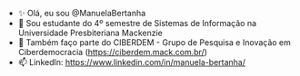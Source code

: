- ✨ Olá, eu sou @ManuelaBertanha
- 🌱 Sou estudante do 4º semestre de Sistemas de Informação na Universidade Presbiteriana Mackenzie
- 💞️ Também faço parte do CIBERDEM - Grupo de Pesquisa e Inovação em Ciberdemocracia (https://ciberdem.mack.com.br/)
- 📫 Linkedln: https://www.linkedin.com/in/manuela-bertanha/

<!---
ManuelaBertanha/ManuelaBertanha is a ✨ special ✨ repository because its `README.md` (this file) appears on your GitHub profile.
You can click the Preview link to take a look at your changes.
--->
